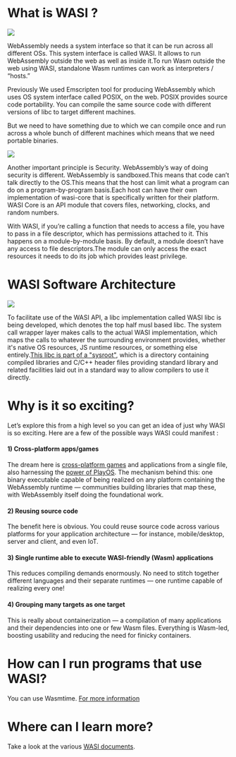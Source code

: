 <h1> What is WASI ? </h1>

 <img src ="../../../images/Pasted image 20211102130951.png">

 WebAssembly needs a system interface so that it can be run across all different OSs. This system interface is called WASI. It allows to run WebAssembly outside the web as well as inside it.To run Wasm outside the web using WASI, standalone Wasm runtimes can work as interpreters / “hosts.” 
 
 Previously We used Emscripten tool for producing WebAssembly which uses OS system interface called POSIX, on the web. POSIX provides source code portability. You can compile the same source code with different versions of libc to target different machines.

But we need to have something due to which we can compile once and run across a whole bunch of different machines which means that we need portable binaries.

<img src ="../../../images/Pasted image 20211102141013.png">

Another important principle is Security. WebAssembly’s way of doing security is different. WebAssembly is sandboxed.This means that code can’t talk directly to the OS.This means that the host can limit what a program can do on a program-by-program basis.Each host can have their own implementation of wasi-core that is specifically written for their platform. WASI Core is  an API module that covers files, networking, clocks, and random numbers.



 
With WASI, if you’re calling a function that needs to access a file, you have to pass in a file descriptor, which has permissions attached to it. This happens on a module-by-module basis. By default, a module doesn’t have any access to file descriptors.The module can only access the exact resources it needs to do its job which provides least privilege.


<h1> WASI Software Architecture </h1>

<img src ="../../../images/Pasted image 20211102132312.png">

To facilitate use of the WASI API, a libc implementation called WASI libc is being developed, which denotes the top half musl based libc. The system call wrapper layer makes calls to the actual WASI implementation, which maps the calls to whatever the surrounding environment provides, whether it's native OS resources, JS runtime resources, or something else entirely.[This libc is part of a "sysroot"](https://github.com/WebAssembly/reference-sysroot), which is a directory containing compiled libraries and C/C++ header files providing standard library and related facilities laid out in a standard way to allow compilers to use it directly.


<h1> Why is it so exciting? </h1>

 Let’s explore this from a high level so you can get an idea of just why WASI is so exciting. Here are a few of the possible ways WASI could manifest :

#### 1) Cross-platform apps/games

The dream here is [cross-platform games](https://blog.logrocket.com/first-game-in-webassembly/) and applications from a single file, also harnessing the [power of PlayOS](https://medium.com/rutile/wasi-the-new-way-of-writing-apps-rutile-news-32b51847cba7). The mechanism behind this: one binary executable capable of being realized on any platform containing the WebAssembly runtime — communities building libraries that map these, with WebAssembly itself doing the foundational work.

#### 2) Reusing source code

The benefit here is obvious. You could reuse source code across various platforms for your application architecture — for instance, mobile/desktop, server and client, and even IoT.

#### 3) Single runtime able to execute WASI-friendly (Wasm) applications

This reduces compiling demands enormously. No need to stitch together different languages and their separate runtimes — one runtime capable of realizing every one!

#### 4) Grouping many targets as one target

This is really about containerization — a compilation of many applications and their dependencies into one or few Wasm files. Everything is Wasm-led, boosting usability and reducing the need for finicky containers.


<h1> How can I run programs that use WASI? </h1>

You can use Wasmtime. [For more information](https://github.com/enarx/outreachy/tree/main/shravi24/Demos/Outside%20Browser/Rust) 


<h1> Where can I learn more? </h1>

 Take a look at the various [WASI documents](https://github.com/bytecodealliance/wasmtime/blob/main/docs/WASI-documents.md).